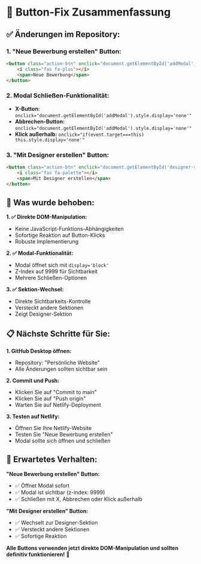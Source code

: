 # 🔧 Button-Fix Zusammenfassung

## ✅ **Änderungen im Repository:**

### **1. "Neue Bewerbung erstellen" Button:**
```html
<button class="action-btn" onclick="document.getElementById('addModal').style.display='block'; document.getElementById('addModal').style.zIndex='9999'">
    <i class="fas fa-plus"></i>
    <span>Neue Bewerbung</span>
</button>
```

### **2. Modal Schließen-Funktionalität:**
- **X-Button:** `onclick="document.getElementById('addModal').style.display='none'"`
- **Abbrechen-Button:** `onclick="document.getElementById('addModal').style.display='none'"`
- **Klick außerhalb:** `onclick="if(event.target===this) this.style.display='none'"`

### **3. "Mit Designer erstellen" Button:**
```html
<button class="action-btn" onclick="document.getElementById('designer-section').style.display='block'; document.getElementById('applications-section').style.display='none'; document.getElementById('calendar-section').style.display='none'">
    <i class="fas fa-palette"></i>
    <span>Mit Designer erstellen</span>
</button>
```

## 🚀 **Was wurde behoben:**

**1. ✅ Direkte DOM-Manipulation:**
- Keine JavaScript-Funktions-Abhängigkeiten
- Sofortige Reaktion auf Button-Klicks
- Robuste Implementierung

**2. ✅ Modal-Funktionalität:**
- Modal öffnet sich mit `display='block'`
- Z-Index auf 9999 für Sichtbarkeit
- Mehrere Schließen-Optionen

**3. ✅ Sektion-Wechsel:**
- Direkte Sichtbarkeits-Kontrolle
- Versteckt andere Sektionen
- Zeigt Designer-Sektion

## 📋 **Nächste Schritte für Sie:**

**1. GitHub Desktop öffnen:**
- Repository: "Persönliche Website"
- Alle Änderungen sollten sichtbar sein

**2. Commit und Push:**
- Klicken Sie auf "Commit to main"
- Klicken Sie auf "Push origin"
- Warten Sie auf Netlify-Deployment

**3. Testen auf Netlify:**
- Öffnen Sie Ihre Netlify-Website
- Testen Sie "Neue Bewerbung erstellen"
- Modal sollte sich öffnen und schließen

## 🎯 **Erwartetes Verhalten:**

**"Neue Bewerbung erstellen" Button:**
- ✅ Öffnet Modal sofort
- ✅ Modal ist sichtbar (z-index: 9999)
- ✅ Schließen mit X, Abbrechen oder Klick außerhalb

**"Mit Designer erstellen" Button:**
- ✅ Wechselt zur Designer-Sektion
- ✅ Versteckt andere Sektionen
- ✅ Sofortige Reaktion

**Alle Buttons verwenden jetzt direkte DOM-Manipulation und sollten definitiv funktionieren!** 🎉
